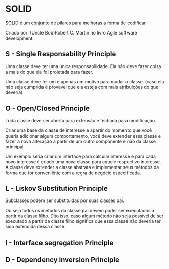 # SOLID

SOLID é um conjunto de pilares para melhoras a forma de codificar.

Criado por: (Uncle Bob)Robert C. Martin no livro Agile software development.

## S - Single Responsability Principle

Uma classe deve ter uma única responsabilidade. Ela não deve fazer coisa a mais do que ela foi projetada para fazer.

Uma classe deve ter um e apenas um motivo para mudar a classe. (caso ela não seja cumprida é provavel que ela esteja com mais atribuições do que deveria).



## O - Open/Closed Principle

Toda classe deve ser aberta para extensão e fechada para modificação.

Criar uma base da classe de interesse e apartir do momento que você queria adicionar algum comportamento, você deve extender essa classe e fazer a nova alteração a partir de um outro componente e não da classe principal.

Um exemplo seria criar um interface para calcular interesse e para cada novo interesse é criado uma nova classe para aquele respectivo interesse. A classe deve extender a classe abstrata e implementar seus métodos da forma que for conveniênte com a regra de negócio especificada.

## L - Liskov Substitution Principle

Subclasses podem ser substituidas por suas classes pai.

Ou seja todos os métodos da classe pai devem poder ser executados a partir da classe filho. Dito isso, caso algum método não seja possível de ser executado a partir da classe filho significa que essa classe não deveria ter sido extendida dessa classe.

## I - Interface segregation Principle

## D - Dependency inversion Principle


